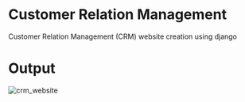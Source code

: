# Customer Relation Management
    
   Customer Relation Management (CRM) website creation using django

# Output
![crm_website](https://user-images.githubusercontent.com/111107248/231056949-6e105a2b-24a1-46db-8611-dcc90453375f.png)
